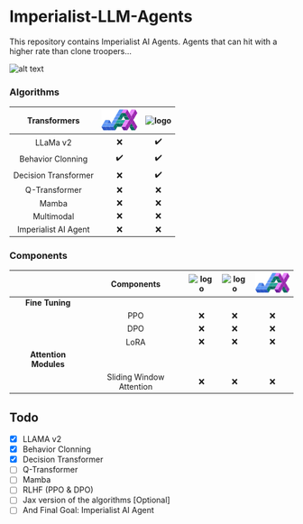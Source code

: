 # Imperialist-LLM-Agents

This repository contains Imperialist AI Agents. Agents that can hit with a higher rate than clone troopers...



![alt text](img/1500x500.jpg)



### **Algorithms**

| Transformers |  <img src="https://raw.githubusercontent.com/google/jax/main/images/jax_logo_250px.png" width = 64px alt="logo"></img> | <img src="https://pytorch.org/assets/images/pytorch-logo.png" width = 50px  height = 50px alt="logo"></img> |
|:-----:|:---------:|:---------:|
|  LLaMa v2  |:x:|:heavy_check_mark:|
|  Behavior Clonning  |:heavy_check_mark:|:heavy_check_mark:|
|  Decision Transformer  |:x:|:heavy_check_mark:|
|  Q-Transformer  |:x:|:x:|
|  Mamba  |:x:|:x:|
|  Multimodal  |:x:|:x:|
|  Imperialist AI Agent  |:x:|:x:|



### **Components**

|| Components |  <img src="https://raw.githubusercontent.com/numpy/numpy/main/branding/logo/logomark/numpylogoicon.svg" width = 64px alt="logo"></img>  | <img src="https://pytorch.org/assets/images/pytorch-logo.png" width = 50px  height = 50px alt="logo"></img> | <img src="https://raw.githubusercontent.com/google/jax/main/images/jax_logo_250px.png" width = 64px alt="logo"></img>|
|:-----:|:-----:|:---------:|:---------:|:---------:|
|**Fine Tuning**| | | | |
||  PPO  |:x:|:x:|:x:|
||  DPO  |:x:|:x:|:x:|
||  LoRA  |:x:|:x:|:x:|
|**Attention Modules**| | | | |
||  Sliding Window Attention  |:x:|:x:|:x:|


## Todo

- [x] LLAMA v2
- [x] Behavior Clonning
- [x] Decision Transformer
- [ ] Q-Transformer
- [ ] Mamba
- [ ] RLHF (PPO & DPO)
- [ ] Jax version of the algorithms [Optional]
- [ ] And Final Goal: Imperialist AI Agent
